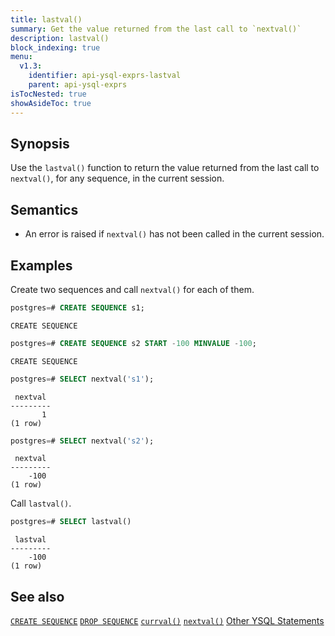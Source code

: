 ```yaml
---
title: lastval()
summary: Get the value returned from the last call to `nextval()`
description: lastval()
block_indexing: true
menu:
  v1.3:
    identifier: api-ysql-exprs-lastval
    parent: api-ysql-exprs
isTocNested: true
showAsideToc: true
---
```


## Synopsis

Use the `lastval()` function to return the value returned from the last call to `nextval()`, for any sequence, in the current session.

## Semantics

- An error is raised if `nextval()` has not been called in the current session.

## Examples

Create two sequences and call `nextval()` for each of them.

```sql
postgres=# CREATE SEQUENCE s1;
```

```
CREATE SEQUENCE
```

```sql
postgres=# CREATE SEQUENCE s2 START -100 MINVALUE -100;
```

```
CREATE SEQUENCE
```

```sql
postgres=# SELECT nextval('s1');
```

```
 nextval
---------
       1
(1 row)
```

```sql
postgres=# SELECT nextval('s2');
```

```
 nextval
---------
    -100
(1 row)
```

Call `lastval()`.

```sql
postgres=# SELECT lastval()
```

```
 lastval
---------
    -100
(1 row)

```

## See also

[`CREATE SEQUENCE`](../create_sequence)
[`DROP SEQUENCE`](../drop_sequence)
[`currval()`](../currval_sequence)
[`nextval()`](../nextval_sequence)
[Other YSQL Statements](..)
